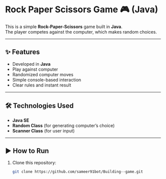 # Rock Paper Scissors Game 🎮 (Java)

This is a simple **Rock-Paper-Scissors** game built in **Java**.  
The player competes against the computer, which makes random choices.

---

## ✨ Features
- Developed in **Java**
- Play against computer
- Randomized computer moves
- Simple console-based interaction
- Clear rules and instant result

---

## 🛠️ Technologies Used
- **Java SE**  
- **Random Class** (for generating computer’s choice)  
- **Scanner Class** (for user input)

---

## ▶️ How to Run

1. Clone this repository:
   ```bash
   git clone https://github.com/sameer91bot/Building--game.git
